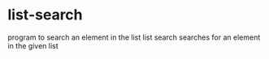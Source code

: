 # list-search
program to search an element in the list
list search
searches for an element in the given list
